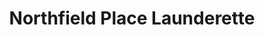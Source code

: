 ---
title: "Northfield Place Launderette"
url: /aberdeen/northfield-place-launderette/
shop: Wäscherei
---